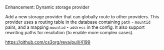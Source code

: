 Enhancement: Dynamic storage provider

Add a new storage provider that can globally route to other providers. This
provider uses a routing table in the database containing `path` - `mountid`
pairs, and a mapping `mountid` - `address` in the config. It also support
rewriting paths for resolution (to enable more complex cases).

https://github.com/cs3org/reva/pull/4199
